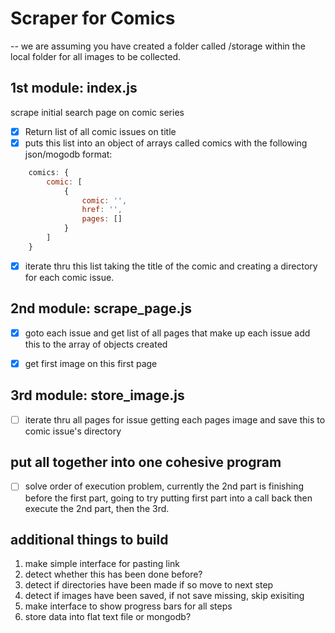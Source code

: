 # Scraper for Comics

-- we are assuming you have created a folder called /storage within the local folder for all images to be collected.

## 1st module: index.js
scrape initial search page on comic series

- [x] Return list of all comic issues on title
- [x] puts this list into an object of arrays called comics with the following json/mogodb format:

```javascript
    comics: {
        comic: [
            {
                comic: '',
                href: '',
                pages: []
            }
        ]
    }
```

- [x] iterate thru this list taking the title of the comic and creating a directory for each comic issue.

## 2nd module: scrape_page.js
- [x] goto each issue and get list of all pages that make up each issue add this to the array of objects created
- [x] get first image on this first page


## 3rd module: store_image.js
- [ ] iterate thru all pages for issue getting each pages image and save this to comic issue's directory

## put all together into one cohesive program
- [ ] solve order of execution problem, currently the 2nd part is finishing before the first part, going to try putting first part into a call back then execute the 2nd part, then the 3rd.


## additional things to build
1. make simple interface for pasting link
2. detect whether this has been done before?
3. detect if directories have been made if so move to next step
4. detect if images have been saved, if not save missing, skip 
exisiting
5. make interface to show progress bars for all steps
6. store data into flat text file or mongodb?






